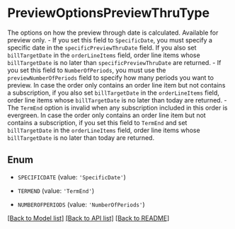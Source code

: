 # PreviewOptionsPreviewThruType

The options on how the preview through date is calculated. Available for preview only.  - If you set this field to `SpecificDate`, you must specify a specific date in the `specificPreviewThruDate` field. If you also set `billTargetDate` in the `orderLineItems` field, order line items whose `billTargetDate` is no later than `specificPreviewThruDate` are returned.  - If you set this field to `NumberOfPeriods`, you must use the `previewNumberOfPeriods` field to specify how many periods you want to preview. In case the order only contains an order line item but not contains a subscription, if you also set `billTargetDate` in the `orderLineItems` field, order line items whose `billTargetDate` is no later than today are returned.  - The `TermEnd` option is invalid when any subscription included in this order is evergreen. In case the order only contains an order line item but not contains a subscription, if you set this field to `TermEnd` and set `billTargetDate` in the `orderLineItems` field, order line items whose `billTargetDate` is no later than today are returned. 

## Enum

* `SPECIFICDATE` (value: `'SpecificDate'`)

* `TERMEND` (value: `'TermEnd'`)

* `NUMBEROFPERIODS` (value: `'NumberOfPeriods'`)

[[Back to Model list]](../README.md#documentation-for-models) [[Back to API list]](../README.md#documentation-for-api-endpoints) [[Back to README]](../README.md)


